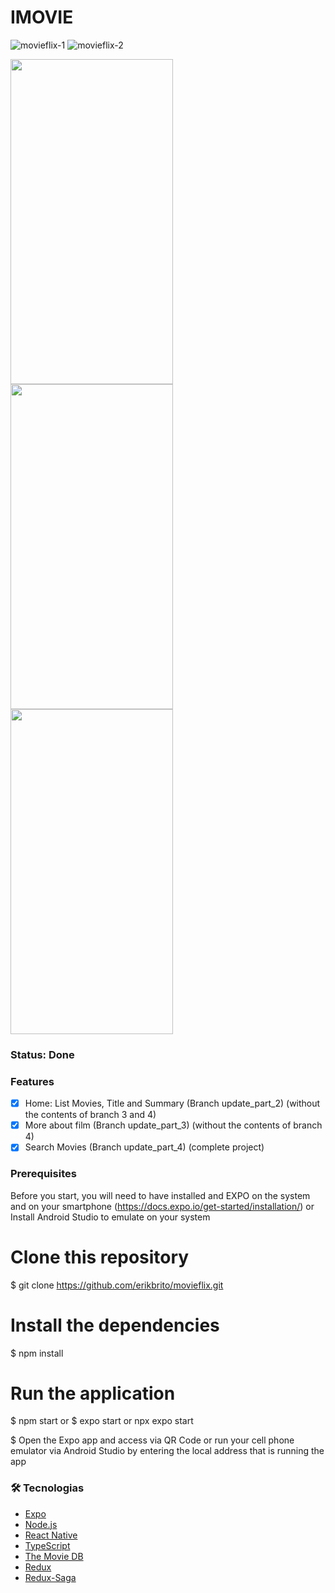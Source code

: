 # IMOVIE

![movieflix-1](https://github.com/erikbrito/movieflix/assets/5699834/a78ac6a3-4900-43a7-8f6b-73c5010c8f92)
![movieflix-2](https://github.com/erikbrito/movieflix/assets/5699834/b5b687a3-5119-47bc-9b49-8a8f67b7c926)


<p float="left">
  <img src="https://user-images.githubusercontent.com/5699834/101828951-063bd780-3b11-11eb-852a-9c0d8eb424f7.png" height="520" width="260">
  <img src="https://user-images.githubusercontent.com/5699834/101829020-22d80f80-3b11-11eb-83ff-4a97c4976924.png" height="520" width="260">
  <img src="https://user-images.githubusercontent.com/5699834/101829104-3f744780-3b11-11eb-9691-00f90c5b2d9c.png" height="520" width="260">
</p>

### Status: Done

### Features

- [x] Home: List Movies, Title and Summary (Branch update_part_2) (without the contents of branch 3 and 4)
- [x] More about film (Branch update_part_3) (without the contents of branch 4)
- [x] Search Movies (Branch update_part_4) (complete project)

### Prerequisites
Before you start, you will need to have installed and EXPO on the system and on your smartphone (https://docs.expo.io/get-started/installation/)
or
Install Android Studio to emulate on your system

# Clone this repository
$ git clone <https://github.com/erikbrito/movieflix.git>

# Install the dependencies
$ npm install

# Run the application
$ npm start
or
$ expo start or npx expo start

$ Open the Expo app and access via QR Code or run your cell phone emulator via Android Studio by entering the local address that is running the app

### 🛠 Tecnologias

- [Expo](https://expo.io/)
- [Node.js](https://nodejs.org/en/)
- [React Native](https://reactnative.dev/)
- [TypeScript](https://www.typescriptlang.org/)
- [The Movie DB](https://developers.themoviedb.org/3)
- [Redux](https://redux.js.org/introduction/getting-started)
- [Redux-Saga](https://redux-saga.js.org/)
